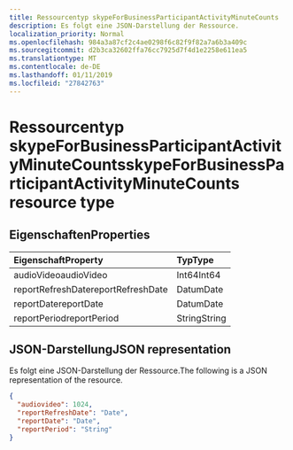 ```yaml
---
title: Ressourcentyp skypeForBusinessParticipantActivityMinuteCounts
description: Es folgt eine JSON-Darstellung der Ressource.
localization_priority: Normal
ms.openlocfilehash: 984a3a87cf2c4ae0298f6c82f9f82a7a6b3a409c
ms.sourcegitcommit: d2b3ca32602ffa76cc7925d7f4d1e2258e611ea5
ms.translationtype: MT
ms.contentlocale: de-DE
ms.lasthandoff: 01/11/2019
ms.locfileid: "27842763"
---
```

# <a name="skypeforbusinessparticipantactivityminutecounts-resource-type"></a><span data-ttu-id="3984a-103">Ressourcentyp skypeForBusinessParticipantActivityMinuteCounts</span><span class="sxs-lookup"><span data-stu-id="3984a-103">skypeForBusinessParticipantActivityMinuteCounts resource type</span></span>

## <a name="properties"></a><span data-ttu-id="3984a-104">Eigenschaften</span><span class="sxs-lookup"><span data-stu-id="3984a-104">Properties</span></span>

| <span data-ttu-id="3984a-105">Eigenschaft</span><span class="sxs-lookup"><span data-stu-id="3984a-105">Property</span></span>          | <span data-ttu-id="3984a-106">Typ</span><span class="sxs-lookup"><span data-stu-id="3984a-106">Type</span></span>   |
| :---------------- | :----- |
| <span data-ttu-id="3984a-107">audioVideo</span><span class="sxs-lookup"><span data-stu-id="3984a-107">audioVideo</span></span>        | <span data-ttu-id="3984a-108">Int64</span><span class="sxs-lookup"><span data-stu-id="3984a-108">Int64</span></span>  |
| <span data-ttu-id="3984a-109">reportRefreshDate</span><span class="sxs-lookup"><span data-stu-id="3984a-109">reportRefreshDate</span></span> | <span data-ttu-id="3984a-110">Datum</span><span class="sxs-lookup"><span data-stu-id="3984a-110">Date</span></span>   |
| <span data-ttu-id="3984a-111">reportDate</span><span class="sxs-lookup"><span data-stu-id="3984a-111">reportDate</span></span>        | <span data-ttu-id="3984a-112">Datum</span><span class="sxs-lookup"><span data-stu-id="3984a-112">Date</span></span>   |
| <span data-ttu-id="3984a-113">reportPeriod</span><span class="sxs-lookup"><span data-stu-id="3984a-113">reportPeriod</span></span>      | <span data-ttu-id="3984a-114">String</span><span class="sxs-lookup"><span data-stu-id="3984a-114">String</span></span> |

## <a name="json-representation"></a><span data-ttu-id="3984a-115">JSON-Darstellung</span><span class="sxs-lookup"><span data-stu-id="3984a-115">JSON representation</span></span>

<span data-ttu-id="3984a-116">Es folgt eine JSON-Darstellung der Ressource.</span><span class="sxs-lookup"><span data-stu-id="3984a-116">The following is a JSON representation of the resource.</span></span>

<!-- {
  "blockType": "resource",
  "@odata.type": "microsoft.graph.skypeForBusinessParticipantActivityMinuteCounts"
} -->

```json
{
  "audiovideo": 1024, 
  "reportRefreshDate": "Date", 
  "reportDate": "Date", 
  "reportPeriod": "String"
}
```
